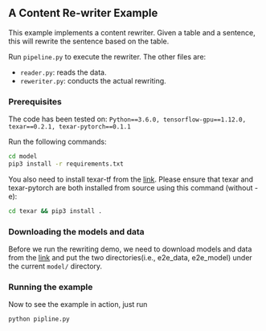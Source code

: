 ## A Content Re-writer Example

This example implements a content rewriter. Given a table and a sentence, this
will rewrite the sentence based on the table.

Run `pipeline.py` to execute the rewriter. The other files are:
 - `reader.py`: reads the data.
 - `reweriter.py`: conducts the actual rewriting.

### Prerequisites

The code has been tested on:
`Python==3.6.0, tensorflow-gpu==1.12.0, texar==0.2.1, texar-pytorch==0.1.1`

Run the following commands:

```bash
cd model
pip3 install -r requirements.txt
```

You also need to install texar-tf from the [link](https://github.com/asyml/texar/archive/v0.2.1.zip). Please ensure that texar and texar-pytorch are both installed from source using this command (without -e):

```bash
cd texar && pip3 install .
```


### Downloading the models and data

Before we run the rewriting demo, we need to download models and data from the [link](https://drive.google.com/drive/folders/1jNaJ_R_f89G8xbAC8iwe49Yx_Z-LXr0i?usp=sharing) and put the two directories(i.e., e2e_data, e2e_model) under the current `model/` directory.  

### Running the example

Now to see the example in action, just run

```bash
python pipline.py
```
